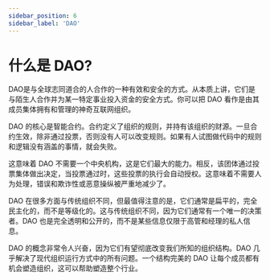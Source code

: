 ```yaml
---
sidebar_position: 6
sidebar_label: 'DAO'
---
```


# 什么是 DAO?

DAO是与全球志同道合的人合作的一种有效和安全的方式。从本质上讲，它们是与陌生人合作并为某一特定事业投入资金的安全方式。你可以把 DAO 看作是由其成员集体拥有和管理的神奇互联网组织。

DAO 的核心是智能合约。合约定义了组织的规则，并持有该组织的财源。一旦合约生效，除非通过投票，否则没有人可以改变规则。如果有人试图做代码中的规则和逻辑没有涵盖的事情，就会失败。

这意味着 DAO 不需要一个中央机构，这是它们最大的能力。相反，该团体通过投票集体做出决定，当投票通过时，这些投票的执行会自动授权。这意味着不需要人为处理，错误和欺诈性或恶意操纵被严重地减少了。

DAO 在很多方面与传统组织不同，但最值得注意的是，它们通常是扁平的，完全民主化的，而不是等级化的。这与传统组织不同，因为它们通常有一个唯一的决策者。DAO 也是完全透明和公开的，而不是某些信息仅限于高管和经理的私人信息。

DAO 的概念非常令人兴奋，因为它们有望彻底改变我们所知的组织结构。DAO 几乎解决了现代组织运行方式中的所有问题。一个结构完美的 DAO 让每个成员都有机会塑造组织，这可以帮助塑造整个行业。